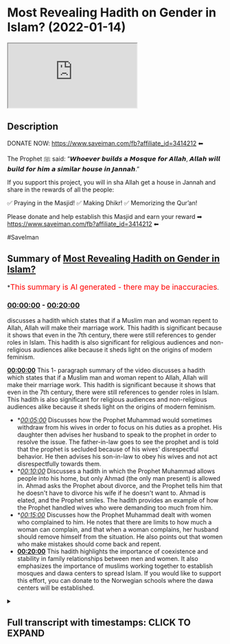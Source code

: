 # Most Revealing Hadith on Gender in Islam? (2022-01-14)

<iframe loading='lazy' src='https://www.youtube.com/embed/BHP78wJXi30'></iframe>

## Description

DONATE NOW: https://www.saveiman.com/fb?affiliate_id=3414212 ⬅

The Prophet ﷺ said: “𝙒𝙝𝙤𝙚𝙫𝙚𝙧 𝙗𝙪𝙞𝙡𝙙𝙨 𝙖 𝙈𝙤𝙨𝙦𝙪𝙚 𝙛𝙤𝙧 𝘼𝙡𝙡𝙖𝙝, 𝘼𝙡𝙡𝙖𝙝 𝙬𝙞𝙡𝙡 𝙗𝙪𝙞𝙡𝙙 𝙛𝙤𝙧 𝙝𝙞𝙢 𝙖 𝙨𝙞𝙢𝙞𝙡𝙖𝙧 𝙝𝙤𝙪𝙨𝙚 𝙞𝙣 𝙅𝙖𝙣𝙣𝙖𝙝.”

If you support this project, you will in sha Allah get a house in Jannah and share in the rewards of all the people:

✅ Praying in the Masjid!
✅ Making Dhikr!
✅ Memorizing the Qur’an!

Please donate and help establish this Masjid and earn your reward ➡ https://www.saveiman.com/fb?affiliate_id=3414212 ⬅

#SaveIman

## Summary of [Most Revealing Hadith on Gender in Islam?](https://www.youtube.com/watch?v=BHP78wJXi30)


*<span style="color:red; font-size:125%">This summary is AI generated - there may be inaccuracies</span>.

### [00:00:00](https://www.youtube.com/watch?v=BHP78wJXi30&t=0) - [00:20:00](https://www.youtube.com/watch?v=BHP78wJXi30&t=1200)

 discusses a hadith which states that if a Muslim man and woman repent to Allah, Allah will make their marriage work. This hadith is significant because it shows that even in the 7th century, there were still references to gender roles in Islam. This hadith is also significant for religious audiences and non-religious audiences alike because it sheds light on the origins of modern feminism.

**[00:00:00](https://www.youtube.com/watch?v=BHP78wJXi30&t=0)** This 1- paragraph summary of the video discusses a hadith which states that if a Muslim man and woman repent to Allah, Allah will make their marriage work. This hadith is significant because it shows that even in the 7th century, there were still references to gender roles in Islam. This hadith is also significant for religious audiences and non-religious audiences alike because it sheds light on the origins of modern feminism.
* **[00:05:00](https://www.youtube.com/watch?v=BHP78wJXi30&t=300)* Discusses how the Prophet Muhammad would sometimes withdraw from his wives in order to focus on his duties as a prophet. His daughter then advises her husband to speak to the prophet in order to resolve the issue. The father-in-law goes to see the prophet and is told that the prophet is secluded because of his wives' disrespectful behavior. He then advises his son-in-law to obey his wives and not act disrespectfully towards them.
* **[00:10:00](https://www.youtube.com/watch?v=BHP78wJXi30&t=600)* Discusses a hadith in which the Prophet Muhammad allows people into his home, but only Ahmad (the only man present) is allowed in. Ahmad asks the Prophet about divorce, and the Prophet tells him that he doesn't have to divorce his wife if he doesn't want to. Ahmad is elated, and the Prophet smiles. The hadith provides an example of how the Prophet handled wives who were demanding too much from him.
* **[00:15:00](https://www.youtube.com/watch?v=BHP78wJXi30&t=900)* Discusses how the Prophet Muhammad dealt with women who complained to him. He notes that there are limits to how much a woman can complain, and that when a woman complains, her husband should remove himself from the situation. He also points out that women who make mistakes should come back and repent.
* **[00:20:00](https://www.youtube.com/watch?v=BHP78wJXi30&t=1200)** This hadith highlights the importance of coexistence and stability in family relationships between men and women. It also emphasizes the importance of muslims working together to establish mosques and dawa centers to spread Islam. If you would like to support this effort, you can donate to the Norwegian schools where the dawa centers will be established.

<details><summary><h2>Full transcript with timestamps: CLICK TO EXPAND</h2></summary>

[0:00:00](https://youtu.be/BHP78wJXi30?t=0) what if you were dying from thirst and  
[0:00:02](https://youtu.be/BHP78wJXi30?t=2) hunger would you give your iman up your  
[0:00:04](https://youtu.be/BHP78wJXi30?t=4) faith up in order  
[0:00:07](https://youtu.be/BHP78wJXi30?t=7) to survive probably not probably not  
[0:00:10](https://youtu.be/BHP78wJXi30?t=10) because you'd rather die  
[0:00:12](https://youtu.be/BHP78wJXi30?t=12) in hunger and thirst than give up your  
[0:00:14](https://youtu.be/BHP78wJXi30?t=14) religion right this is how much we value  
[0:00:17](https://youtu.be/BHP78wJXi30?t=17) our faith it's priceless brothers and  
[0:00:20](https://youtu.be/BHP78wJXi30?t=20) sisters let me introduce you to norway  
[0:00:22](https://youtu.be/BHP78wJXi30?t=22) this is a european country where the  
[0:00:25](https://youtu.be/BHP78wJXi30?t=25) vast majority of people have become  
[0:00:27](https://youtu.be/BHP78wJXi30?t=27) irreligious there are 200 000 muslims of  
[0:00:30](https://youtu.be/BHP78wJXi30?t=30) a population of about 5 million and most  
[0:00:32](https://youtu.be/BHP78wJXi30?t=32) of these 200 000 muslims have no idea  
[0:00:35](https://youtu.be/BHP78wJXi30?t=35) how to explain islam to their non-muslim  
[0:00:38](https://youtu.be/BHP78wJXi30?t=38) friends and neighbors but that needs to  
[0:00:40](https://youtu.be/BHP78wJXi30?t=40) change allah sent his messenger to call  
[0:00:42](https://youtu.be/BHP78wJXi30?t=42) people to eternal success and that is  
[0:00:45](https://youtu.be/BHP78wJXi30?t=45) why muslims in norway are now  
[0:00:46](https://youtu.be/BHP78wJXi30?t=46) establishing a masjid and our center to  
[0:00:49](https://youtu.be/BHP78wJXi30?t=49) enhance the norwegian tawa but they  
[0:00:52](https://youtu.be/BHP78wJXi30?t=52) cannot do this alone we need to support  
[0:00:54](https://youtu.be/BHP78wJXi30?t=54) them if you donate to the schools you  
[0:00:56](https://youtu.be/BHP78wJXi30?t=56) will insha allah reap the rewards of  
[0:00:59](https://youtu.be/BHP78wJXi30?t=59) thousands of muslims coming back to  
[0:01:01](https://youtu.be/BHP78wJXi30?t=61) islam and many of those will become  
[0:01:03](https://youtu.be/BHP78wJXi30?t=63) dwight and invite to islam  
[0:01:05](https://youtu.be/BHP78wJXi30?t=65) you will share in the reward for all  
[0:01:08](https://youtu.be/BHP78wJXi30?t=68) those shahadas and good deeds to come in  
[0:01:11](https://youtu.be/BHP78wJXi30?t=71) so click the link and donate now and  
[0:01:13](https://youtu.be/BHP78wJXi30?t=73) share the video for extra reward  
[0:01:22](https://youtu.be/BHP78wJXi30?t=82) how are you guys doing there is one  
[0:01:23](https://youtu.be/BHP78wJXi30?t=83) hadith which is a very special hadith  
[0:01:26](https://youtu.be/BHP78wJXi30?t=86) which is very pertinent to the issues  
[0:01:28](https://youtu.be/BHP78wJXi30?t=88) relating to gender now especially in the  
[0:01:31](https://youtu.be/BHP78wJXi30?t=91) modern age after the enlightenment  
[0:01:33](https://youtu.be/BHP78wJXi30?t=93) period after renaissance after all these  
[0:01:35](https://youtu.be/BHP78wJXi30?t=95) times  
[0:01:37](https://youtu.be/BHP78wJXi30?t=97) and different kind of ideologies have  
[0:01:39](https://youtu.be/BHP78wJXi30?t=99) emerged the question is to what extent  
[0:01:41](https://youtu.be/BHP78wJXi30?t=101) have those ideologies especially in the  
[0:01:43](https://youtu.be/BHP78wJXi30?t=103) west had an impact  
[0:01:45](https://youtu.be/BHP78wJXi30?t=105) on human society now that's a very  
[0:01:47](https://youtu.be/BHP78wJXi30?t=107) important question both for religious  
[0:01:49](https://youtu.be/BHP78wJXi30?t=109) audiences and non-religious audiences  
[0:01:52](https://youtu.be/BHP78wJXi30?t=112) i came across this hadith in bukhari and  
[0:01:54](https://youtu.be/BHP78wJXi30?t=114) actually there are lots of hadith which  
[0:01:56](https://youtu.be/BHP78wJXi30?t=116) corroborate this hadith it's called  
[0:01:58](https://youtu.be/BHP78wJXi30?t=118) torokh different  
[0:02:00](https://youtu.be/BHP78wJXi30?t=120) pathways of hadith  
[0:02:02](https://youtu.be/BHP78wJXi30?t=122) talking about a very interesting  
[0:02:05](https://youtu.be/BHP78wJXi30?t=125) incident and i regard this hadith from  
[0:02:07](https://youtu.be/BHP78wJXi30?t=127) my very limited knowledge of hadith  
[0:02:09](https://youtu.be/BHP78wJXi30?t=129) as probably the most telling hadith  
[0:02:12](https://youtu.be/BHP78wJXi30?t=132) of gender relations  
[0:02:15](https://youtu.be/BHP78wJXi30?t=135) in islam or in the 7th century period  
[0:02:18](https://youtu.be/BHP78wJXi30?t=138) now why is this important for  
[0:02:20](https://youtu.be/BHP78wJXi30?t=140) religious people or non-religious people  
[0:02:21](https://youtu.be/BHP78wJXi30?t=141) muslim audiences and non-muslim  
[0:02:23](https://youtu.be/BHP78wJXi30?t=143) audiences alike  
[0:02:24](https://youtu.be/BHP78wJXi30?t=144) because one question that has kind of  
[0:02:26](https://youtu.be/BHP78wJXi30?t=146) plagued our imagination has been to what  
[0:02:29](https://youtu.be/BHP78wJXi30?t=149) extent  
[0:02:30](https://youtu.be/BHP78wJXi30?t=150) have ideologies the like of say feminism  
[0:02:34](https://youtu.be/BHP78wJXi30?t=154) second third wave feminism any type of  
[0:02:36](https://youtu.be/BHP78wJXi30?t=156) feminism has an impact on human  
[0:02:39](https://youtu.be/BHP78wJXi30?t=159) behavior to what extent has it actually  
[0:02:41](https://youtu.be/BHP78wJXi30?t=161) shaped what men or women do to what  
[0:02:44](https://youtu.be/BHP78wJXi30?t=164) extent have it has it shaped societies  
[0:02:46](https://youtu.be/BHP78wJXi30?t=166) and gender relations  
[0:02:48](https://youtu.be/BHP78wJXi30?t=168) and i think this hadith is very  
[0:02:49](https://youtu.be/BHP78wJXi30?t=169) important in answering that question now  
[0:02:51](https://youtu.be/BHP78wJXi30?t=171) i'm not going to be  
[0:02:52](https://youtu.be/BHP78wJXi30?t=172) giving you an exact word for word uh  
[0:02:55](https://youtu.be/BHP78wJXi30?t=175) narration of this hadith but i am going  
[0:02:57](https://youtu.be/BHP78wJXi30?t=177) to be spelling it out for you in kind of  
[0:03:00](https://youtu.be/BHP78wJXi30?t=180) paraphrased terms and send give you a  
[0:03:02](https://youtu.be/BHP78wJXi30?t=182) link in the description box of the  
[0:03:04](https://youtu.be/BHP78wJXi30?t=184) entire hadith although i may say as well  
[0:03:07](https://youtu.be/BHP78wJXi30?t=187) that this hadith has different  
[0:03:08](https://youtu.be/BHP78wJXi30?t=188) narrations but this one is in bukhari  
[0:03:12](https://youtu.be/BHP78wJXi30?t=192) ibn abbas who was  
[0:03:14](https://youtu.be/BHP78wJXi30?t=194) the torja man of the quran  
[0:03:16](https://youtu.be/BHP78wJXi30?t=196) the prolific sahabi that wanted to know  
[0:03:20](https://youtu.be/BHP78wJXi30?t=200) every little thing about  
[0:03:21](https://youtu.be/BHP78wJXi30?t=201) the quran he went to um  
[0:03:24](https://youtu.be/BHP78wJXi30?t=204) who as many of you will know is the  
[0:03:26](https://youtu.be/BHP78wJXi30?t=206) second caliph  
[0:03:27](https://youtu.be/BHP78wJXi30?t=207) after the death of the prophet muhammad  
[0:03:30](https://youtu.be/BHP78wJXi30?t=210) and after abu bakr and also one of the  
[0:03:32](https://youtu.be/BHP78wJXi30?t=212) best friends of the prophet muhammad  
[0:03:36](https://youtu.be/BHP78wJXi30?t=216) he went to him because he wanted to know  
[0:03:39](https://youtu.be/BHP78wJXi30?t=219) the meaning of an ayah of the quran in  
[0:03:40](https://youtu.be/BHP78wJXi30?t=220) chapter number 66 where it said in tatum  
[0:03:45](https://youtu.be/BHP78wJXi30?t=225) if you both repent to allah then allah  
[0:03:47](https://youtu.be/BHP78wJXi30?t=227) has made it so that you may do so and  
[0:03:50](https://youtu.be/BHP78wJXi30?t=230) this was a verse in chapter 66 that i'm  
[0:03:52](https://youtu.be/BHP78wJXi30?t=232) not best wanted to know who these two  
[0:03:54](https://youtu.be/BHP78wJXi30?t=234) were referring to so he went to um  
[0:03:57](https://youtu.be/BHP78wJXi30?t=237) and then um  
[0:03:59](https://youtu.be/BHP78wJXi30?t=239) narrated the story to him so that hadith  
[0:04:01](https://youtu.be/BHP78wJXi30?t=241) is narrated by ibn abbas  
[0:04:04](https://youtu.be/BHP78wJXi30?t=244) and  
[0:04:05](https://youtu.be/BHP78wJXi30?t=245) ahmad al-khattab started by saying  
[0:04:07](https://youtu.be/BHP78wJXi30?t=247) something very interesting  
[0:04:09](https://youtu.be/BHP78wJXi30?t=249) he says  
[0:04:12](https://youtu.be/BHP78wJXi30?t=252) [Music]  
[0:04:16](https://youtu.be/BHP78wJXi30?t=256) he said that we the people of quraish  
[0:04:19](https://youtu.be/BHP78wJXi30?t=259) who are a people  
[0:04:20](https://youtu.be/BHP78wJXi30?t=260) who used to dominate our wives  
[0:04:26](https://youtu.be/BHP78wJXi30?t=266) when we went to the medina  
[0:04:28](https://youtu.be/BHP78wJXi30?t=268) the people the ansar they were  
[0:04:33](https://youtu.be/BHP78wJXi30?t=273) were people that their wives used to  
[0:04:35](https://youtu.be/BHP78wJXi30?t=275) dominate them  
[0:04:37](https://youtu.be/BHP78wJXi30?t=277) now i found this very interesting very  
[0:04:39](https://youtu.be/BHP78wJXi30?t=279) surprising i have to be honest the first  
[0:04:41](https://youtu.be/BHP78wJXi30?t=281) time i came across this hadith it made  
[0:04:44](https://youtu.be/BHP78wJXi30?t=284) me think  
[0:04:45](https://youtu.be/BHP78wJXi30?t=285) this is  
[0:04:48](https://youtu.be/BHP78wJXi30?t=288) this is a 7th century audience this is  
[0:04:50](https://youtu.be/BHP78wJXi30?t=290) at least a thousand  
[0:04:52](https://youtu.be/BHP78wJXi30?t=292) 300 and something odd years before  
[0:04:55](https://youtu.be/BHP78wJXi30?t=295) feminism could even be  
[0:04:56](https://youtu.be/BHP78wJXi30?t=296) referred to as such  
[0:04:58](https://youtu.be/BHP78wJXi30?t=298) and there is this phrasiology very  
[0:05:00](https://youtu.be/BHP78wJXi30?t=300) gendered phraseology being used  
[0:05:02](https://youtu.be/BHP78wJXi30?t=302) that we were a people that we used to  
[0:05:04](https://youtu.be/BHP78wJXi30?t=304) dominate our wives and these people of  
[0:05:07](https://youtu.be/BHP78wJXi30?t=307) al-ansar who are another  
[0:05:09](https://youtu.be/BHP78wJXi30?t=309) group of people were a group of people  
[0:05:11](https://youtu.be/BHP78wJXi30?t=311) he's saying  
[0:05:13](https://youtu.be/BHP78wJXi30?t=313) their wives dominated them  
[0:05:16](https://youtu.be/BHP78wJXi30?t=316) and he said  
[0:05:18](https://youtu.be/BHP78wJXi30?t=318) he narrates the story  
[0:05:20](https://youtu.be/BHP78wJXi30?t=320) of going to his wife  
[0:05:24](https://youtu.be/BHP78wJXi30?t=324) i went to my wife  
[0:05:26](https://youtu.be/BHP78wJXi30?t=326) and he was speaking to her  
[0:05:28](https://youtu.be/BHP78wJXi30?t=328) about  
[0:05:30](https://youtu.be/BHP78wJXi30?t=330) the attitudes of medina society  
[0:05:34](https://youtu.be/BHP78wJXi30?t=334) and she answered back  
[0:05:36](https://youtu.be/BHP78wJXi30?t=336) to um  
[0:05:40](https://youtu.be/BHP78wJXi30?t=340) he was a very strong character very  
[0:05:43](https://youtu.be/BHP78wJXi30?t=343) assertive character very extroverted  
[0:05:46](https://youtu.be/BHP78wJXi30?t=346) character extremely confident person  
[0:05:49](https://youtu.be/BHP78wJXi30?t=349) he was a fair man actually a feared man  
[0:05:52](https://youtu.be/BHP78wJXi30?t=352) a big man physically big and a big  
[0:05:55](https://youtu.be/BHP78wJXi30?t=355) personality  
[0:05:56](https://youtu.be/BHP78wJXi30?t=356) and remember he was just saying that you  
[0:05:58](https://youtu.be/BHP78wJXi30?t=358) know we were the people that used to  
[0:05:59](https://youtu.be/BHP78wJXi30?t=359) dominate  
[0:06:00](https://youtu.be/BHP78wJXi30?t=360) our wives  
[0:06:01](https://youtu.be/BHP78wJXi30?t=361) and his wife now is answering him back  
[0:06:04](https://youtu.be/BHP78wJXi30?t=364) so he said  
[0:06:06](https://youtu.be/BHP78wJXi30?t=366) are you answering me back  
[0:06:10](https://youtu.be/BHP78wJXi30?t=370) and his wife  
[0:06:12](https://youtu.be/BHP78wJXi30?t=372) wife returned and she said  
[0:06:14](https://youtu.be/BHP78wJXi30?t=374) you know  
[0:06:16](https://youtu.be/BHP78wJXi30?t=376) actually  
[0:06:17](https://youtu.be/BHP78wJXi30?t=377) you know the prophets why even the  
[0:06:18](https://youtu.be/BHP78wJXi30?t=378) prophets wives who are meant to be like  
[0:06:20](https://youtu.be/BHP78wJXi30?t=380) you know she doesn't say this but who  
[0:06:22](https://youtu.be/BHP78wJXi30?t=382) are in islam meant to be the epitome  
[0:06:25](https://youtu.be/BHP78wJXi30?t=385) of you know they even they  
[0:06:28](https://youtu.be/BHP78wJXi30?t=388) jordan  
[0:06:32](https://youtu.be/BHP78wJXi30?t=392) that used to they used to leave off the  
[0:06:34](https://youtu.be/BHP78wJXi30?t=394) prophet  
[0:06:35](https://youtu.be/BHP78wJXi30?t=395) withdrawal from the prophet muhammad  
[0:06:37](https://youtu.be/BHP78wJXi30?t=397) from the  
[0:06:39](https://youtu.be/BHP78wJXi30?t=399) night from the day into the night  
[0:06:40](https://youtu.be/BHP78wJXi30?t=400) meaning they used to give him the cold  
[0:06:42](https://youtu.be/BHP78wJXi30?t=402) shoulder they used to withdraw from him  
[0:06:45](https://youtu.be/BHP78wJXi30?t=405) and he was bewild he was completely  
[0:06:48](https://youtu.be/BHP78wJXi30?t=408) befuddled and bewildered and bedazzled  
[0:06:50](https://youtu.be/BHP78wJXi30?t=410) and shocked and  
[0:06:51](https://youtu.be/BHP78wJXi30?t=411) by this uh comment so oh he got  
[0:06:54](https://youtu.be/BHP78wJXi30?t=414) triggered you want to put it in that he  
[0:06:55](https://youtu.be/BHP78wJXi30?t=415) got triggered by that  
[0:06:57](https://youtu.be/BHP78wJXi30?t=417) because remember  
[0:07:01](https://youtu.be/BHP78wJXi30?t=421) was the wife of the prophet muhammad one  
[0:07:04](https://youtu.be/BHP78wJXi30?t=424) of the wives of the prophet muhammad  
[0:07:07](https://youtu.be/BHP78wJXi30?t=427) so he says  
[0:07:08](https://youtu.be/BHP78wJXi30?t=428) when he heard that it's like everything  
[0:07:10](https://youtu.be/BHP78wJXi30?t=430) switched off he put on his clothes  
[0:07:16](https://youtu.be/BHP78wJXi30?t=436) i got my my clothes and i put it on me  
[0:07:18](https://youtu.be/BHP78wJXi30?t=438) and he went to  
[0:07:20](https://youtu.be/BHP78wJXi30?t=440) his daughter  
[0:07:22](https://youtu.be/BHP78wJXi30?t=442) and he said to his daughter he said to  
[0:07:24](https://youtu.be/BHP78wJXi30?t=444) her  
[0:07:25](https://youtu.be/BHP78wJXi30?t=445) is it true  
[0:07:26](https://youtu.be/BHP78wJXi30?t=446) that one of you i.e one of the wives of  
[0:07:28](https://youtu.be/BHP78wJXi30?t=448) the prophet used to  
[0:07:32](https://youtu.be/BHP78wJXi30?t=452) leave the the prophet sallallahu alaihi  
[0:07:34](https://youtu.be/BHP78wJXi30?t=454) wasallam  
[0:07:36](https://youtu.be/BHP78wJXi30?t=456) from the night to from the day into the  
[0:07:38](https://youtu.be/BHP78wJXi30?t=458) night  
[0:07:39](https://youtu.be/BHP78wJXi30?t=459) not from the night into the day but from  
[0:07:41](https://youtu.be/BHP78wJXi30?t=461) the day into the night meaning it's not  
[0:07:43](https://youtu.be/BHP78wJXi30?t=463) talking about marital relations or  
[0:07:44](https://youtu.be/BHP78wJXi30?t=464) anything like that because that would be  
[0:07:45](https://youtu.be/BHP78wJXi30?t=465) a different level of  
[0:07:47](https://youtu.be/BHP78wJXi30?t=467) transgression which that we have no  
[0:07:48](https://youtu.be/BHP78wJXi30?t=468) evidence ever happened by the way but  
[0:07:50](https://youtu.be/BHP78wJXi30?t=470) anyway  
[0:07:51](https://youtu.be/BHP78wJXi30?t=471) is it the case that you should do  
[0:07:52](https://youtu.be/BHP78wJXi30?t=472) something like that  
[0:07:55](https://youtu.be/BHP78wJXi30?t=475) she says vietnam she says yes  
[0:07:58](https://youtu.be/BHP78wJXi30?t=478) he said whoever does anything like that  
[0:08:02](https://youtu.be/BHP78wJXi30?t=482) she lost his failure  
[0:08:06](https://youtu.be/BHP78wJXi30?t=486) and then he was triggered already so  
[0:08:07](https://youtu.be/BHP78wJXi30?t=487) imagine he's talking to his own daughter  
[0:08:09](https://youtu.be/BHP78wJXi30?t=489) and by the way this shows us it gives us  
[0:08:11](https://youtu.be/BHP78wJXi30?t=491) a glimpse i don't want to make too much  
[0:08:12](https://youtu.be/BHP78wJXi30?t=492) commentary at this point because i'll  
[0:08:14](https://youtu.be/BHP78wJXi30?t=494) comment on this afterwards  
[0:08:16](https://youtu.be/BHP78wJXi30?t=496) of how  
[0:08:17](https://youtu.be/BHP78wJXi30?t=497) the father-in-law  
[0:08:20](https://youtu.be/BHP78wJXi30?t=500) deals with the son-in-law a pious son  
[0:08:22](https://youtu.be/BHP78wJXi30?t=502) albert this one the most pious  
[0:08:23](https://youtu.be/BHP78wJXi30?t=503) son-in-law  
[0:08:25](https://youtu.be/BHP78wJXi30?t=505) he got triggered on behalf of the  
[0:08:26](https://youtu.be/BHP78wJXi30?t=506) son-in-law in this case is  
[0:08:28](https://youtu.be/BHP78wJXi30?t=508) the prophet muhammed who he loved the  
[0:08:30](https://youtu.be/BHP78wJXi30?t=510) most  
[0:08:32](https://youtu.be/BHP78wJXi30?t=512) who he loved the most  
[0:08:33](https://youtu.be/BHP78wJXi30?t=513) he said  
[0:08:36](https://youtu.be/BHP78wJXi30?t=516) you think  
[0:08:38](https://youtu.be/BHP78wJXi30?t=518) don't ever do that he says whoever's  
[0:08:39](https://youtu.be/BHP78wJXi30?t=519) done that is a failure  
[0:08:41](https://youtu.be/BHP78wJXi30?t=521) and what about your friend he's talking  
[0:08:44](https://youtu.be/BHP78wJXi30?t=524) about aisha  
[0:08:45](https://youtu.be/BHP78wJXi30?t=525) who's who is known another wife of the  
[0:08:47](https://youtu.be/BHP78wJXi30?t=527) prophet  
[0:08:48](https://youtu.be/BHP78wJXi30?t=528) that she is  
[0:08:52](https://youtu.be/BHP78wJXi30?t=532) more beautiful than you anyway  
[0:08:54](https://youtu.be/BHP78wJXi30?t=534) and she's more beloved to the prophet  
[0:08:55](https://youtu.be/BHP78wJXi30?t=535) muhammed  
[0:08:57](https://youtu.be/BHP78wJXi30?t=537) so he he saw that she was being jairia  
[0:08:59](https://youtu.be/BHP78wJXi30?t=539) she was being bold  
[0:09:01](https://youtu.be/BHP78wJXi30?t=541) so he was bold with her she was  
[0:09:03](https://youtu.be/BHP78wJXi30?t=543) triggering him he triggered her  
[0:09:06](https://youtu.be/BHP78wJXi30?t=546) and this is in many ways the right way  
[0:09:08](https://youtu.be/BHP78wJXi30?t=548) to advise  
[0:09:09](https://youtu.be/BHP78wJXi30?t=549) a woman  
[0:09:10](https://youtu.be/BHP78wJXi30?t=550) who is disrespecting her husband with  
[0:09:12](https://youtu.be/BHP78wJXi30?t=552) all due respect now we see a lot of  
[0:09:14](https://youtu.be/BHP78wJXi30?t=554) people  
[0:09:15](https://youtu.be/BHP78wJXi30?t=555) they see that the woman is complaining  
[0:09:17](https://youtu.be/BHP78wJXi30?t=557) and withdrawing from the husband not  
[0:09:18](https://youtu.be/BHP78wJXi30?t=558) giving him his rights and they egg her  
[0:09:20](https://youtu.be/BHP78wJXi30?t=560) on they push her to do some more yeah do  
[0:09:22](https://youtu.be/BHP78wJXi30?t=562) it more this is the father of the he  
[0:09:24](https://youtu.be/BHP78wJXi30?t=564) loves her so much  
[0:09:25](https://youtu.be/BHP78wJXi30?t=565) yeah  
[0:09:27](https://youtu.be/BHP78wJXi30?t=567) as the quran says  
[0:09:31](https://youtu.be/BHP78wJXi30?t=571) if you speak then speak the truth and  
[0:09:33](https://youtu.be/BHP78wJXi30?t=573) even if it is someone close to you so  
[0:09:35](https://youtu.be/BHP78wJXi30?t=575) this was the manhattan  
[0:09:36](https://youtu.be/BHP78wJXi30?t=576) and the way of  
[0:09:39](https://youtu.be/BHP78wJXi30?t=579) so he went after that to see the prophet  
[0:09:42](https://youtu.be/BHP78wJXi30?t=582) muhammed himself and he had a man  
[0:09:45](https://youtu.be/BHP78wJXi30?t=585) guarding the door his name was  
[0:09:47](https://youtu.be/BHP78wJXi30?t=587) he was guarding the door and he was by  
[0:09:48](https://youtu.be/BHP78wJXi30?t=588) himself  
[0:09:50](https://youtu.be/BHP78wJXi30?t=590) because his wives had told him that the  
[0:09:52](https://youtu.be/BHP78wJXi30?t=592) the the the hafsah had told him that the  
[0:09:54](https://youtu.be/BHP78wJXi30?t=594) prophet muhammad had been like secluded  
[0:09:57](https://youtu.be/BHP78wJXi30?t=597) by himself and this was going to give us  
[0:09:58](https://youtu.be/BHP78wJXi30?t=598) another lesson by the way which is a  
[0:10:01](https://youtu.be/BHP78wJXi30?t=601) very important lesson which we don't  
[0:10:02](https://youtu.be/BHP78wJXi30?t=602) hear enough of i'll tell you what  
[0:10:04](https://youtu.be/BHP78wJXi30?t=604) happened  
[0:10:05](https://youtu.be/BHP78wJXi30?t=605) at first he didn't allow anybody in  
[0:10:07](https://youtu.be/BHP78wJXi30?t=607) including umar but eventually  
[0:10:10](https://youtu.be/BHP78wJXi30?t=610) he  
[0:10:10](https://youtu.be/BHP78wJXi30?t=610) come into the house  
[0:10:12](https://youtu.be/BHP78wJXi30?t=612) so ahmad came into the house and the  
[0:10:13](https://youtu.be/BHP78wJXi30?t=613) first question he asked  
[0:10:15](https://youtu.be/BHP78wJXi30?t=615) he asked him did you divorce your wives  
[0:10:18](https://youtu.be/BHP78wJXi30?t=618) and he said no  
[0:10:20](https://youtu.be/BHP78wJXi30?t=620) he didn't divorce his wife so he said  
[0:10:22](https://youtu.be/BHP78wJXi30?t=622) allahu akbar ahmad was celebrating  
[0:10:24](https://youtu.be/BHP78wJXi30?t=624) because in reality he doesn't want to  
[0:10:25](https://youtu.be/BHP78wJXi30?t=625) see his daughter or any of the other  
[0:10:27](https://youtu.be/BHP78wJXi30?t=627) mothers of the believers be divorced  
[0:10:31](https://youtu.be/BHP78wJXi30?t=631) so he was elated by the fact that he  
[0:10:33](https://youtu.be/BHP78wJXi30?t=633) there was no divorce that took place  
[0:10:36](https://youtu.be/BHP78wJXi30?t=636) and then um  
[0:10:38](https://youtu.be/BHP78wJXi30?t=638) he said the same kind of thing that he  
[0:10:39](https://youtu.be/BHP78wJXi30?t=639) was saying to ibn abbas in the beginning  
[0:10:40](https://youtu.be/BHP78wJXi30?t=640) of generation he and i want you to pay  
[0:10:43](https://youtu.be/BHP78wJXi30?t=643) attention to the psychological cues here  
[0:10:45](https://youtu.be/BHP78wJXi30?t=645) they're very important because they  
[0:10:47](https://youtu.be/BHP78wJXi30?t=647) relate to the gender discussions  
[0:10:49](https://youtu.be/BHP78wJXi30?t=649) that i have happening now not just from  
[0:10:51](https://youtu.be/BHP78wJXi30?t=651) feminists but from these red pill and  
[0:10:53](https://youtu.be/BHP78wJXi30?t=653) all these kind of things  
[0:10:55](https://youtu.be/BHP78wJXi30?t=655) is an eye opener to the man hedge of the  
[0:10:58](https://youtu.be/BHP78wJXi30?t=658) prophet of how he dealt with these  
[0:10:59](https://youtu.be/BHP78wJXi30?t=659) issues  
[0:11:00](https://youtu.be/BHP78wJXi30?t=660) before the the existence of these  
[0:11:03](https://youtu.be/BHP78wJXi30?t=663) ideologies  
[0:11:04](https://youtu.be/BHP78wJXi30?t=664) so  
[0:11:06](https://youtu.be/BHP78wJXi30?t=666) stated the same thing as he stated  
[0:11:08](https://youtu.be/BHP78wJXi30?t=668) before  
[0:11:09](https://youtu.be/BHP78wJXi30?t=669) he says  
[0:11:14](https://youtu.be/BHP78wJXi30?t=674) we are people we the people of quraish  
[0:11:15](https://youtu.be/BHP78wJXi30?t=675) were people that we used to dominate our  
[0:11:17](https://youtu.be/BHP78wJXi30?t=677) wives  
[0:11:20](https://youtu.be/BHP78wJXi30?t=680) when the people of al-ansar their wives  
[0:11:22](https://youtu.be/BHP78wJXi30?t=682) used to dominate them  
[0:11:24](https://youtu.be/BHP78wJXi30?t=684) so he's saying the same thing the  
[0:11:26](https://youtu.be/BHP78wJXi30?t=686) prophet's reaction to this he just  
[0:11:28](https://youtu.be/BHP78wJXi30?t=688) smiled literally  
[0:11:31](https://youtu.be/BHP78wJXi30?t=691) he just smiled he said he just smiled  
[0:11:33](https://youtu.be/BHP78wJXi30?t=693) so he didn't really engage with that he  
[0:11:35](https://youtu.be/BHP78wJXi30?t=695) said yes you know  
[0:11:37](https://youtu.be/BHP78wJXi30?t=697) to be honest that was not the the  
[0:11:39](https://youtu.be/BHP78wJXi30?t=699) response of the prophet muhammad  
[0:11:44](https://youtu.be/BHP78wJXi30?t=704) he stated that he went to his daughter  
[0:11:46](https://youtu.be/BHP78wJXi30?t=706) and he told her what he told her you  
[0:11:48](https://youtu.be/BHP78wJXi30?t=708) know that is more beloved than all the  
[0:11:50](https://youtu.be/BHP78wJXi30?t=710) kind of things i told you before and  
[0:11:52](https://youtu.be/BHP78wJXi30?t=712) again it said that the prophet sallam  
[0:11:54](https://youtu.be/BHP78wJXi30?t=714) he merely smiled he did not  
[0:11:57](https://youtu.be/BHP78wJXi30?t=717) engage  
[0:11:58](https://youtu.be/BHP78wJXi30?t=718) with omar  
[0:12:02](https://youtu.be/BHP78wJXi30?t=722) and then  
[0:12:03](https://youtu.be/BHP78wJXi30?t=723) he made dua a supplication to the  
[0:12:05](https://youtu.be/BHP78wJXi30?t=725) prophet  
[0:12:06](https://youtu.be/BHP78wJXi30?t=726) muhammad because he was sleeping on this  
[0:12:09](https://youtu.be/BHP78wJXi30?t=729) kind of straw and he said the people of  
[0:12:12](https://youtu.be/BHP78wJXi30?t=732) you know the emperor of roman the  
[0:12:13](https://youtu.be/BHP78wJXi30?t=733) emperor of persia they have all this  
[0:12:15](https://youtu.be/BHP78wJXi30?t=735) white expanse and you're sleeping on the  
[0:12:17](https://youtu.be/BHP78wJXi30?t=737) floor  
[0:12:18](https://youtu.be/BHP78wJXi30?t=738) he goes  
[0:12:21](https://youtu.be/BHP78wJXi30?t=741) out on you he would expand your abode  
[0:12:23](https://youtu.be/BHP78wJXi30?t=743) like you make the prophet at that stage  
[0:12:25](https://youtu.be/BHP78wJXi30?t=745) he actually responded he said i'm not  
[0:12:27](https://youtu.be/BHP78wJXi30?t=747) interested why should i it's mata dunya  
[0:12:29](https://youtu.be/BHP78wJXi30?t=749) this is uh  
[0:12:30](https://youtu.be/BHP78wJXi30?t=750) it's not the thing i want because we the  
[0:12:33](https://youtu.be/BHP78wJXi30?t=753) hereafter and the eschaton and all that  
[0:12:35](https://youtu.be/BHP78wJXi30?t=755) kind of thing  
[0:12:37](https://youtu.be/BHP78wJXi30?t=757) now  
[0:12:38](https://youtu.be/BHP78wJXi30?t=758) long story short  
[0:12:43](https://youtu.be/BHP78wJXi30?t=763) of the quran actually came down for this  
[0:12:44](https://youtu.be/BHP78wJXi30?t=764) now why was the prophet secluding from  
[0:12:46](https://youtu.be/BHP78wJXi30?t=766) all the wives because they were actually  
[0:12:48](https://youtu.be/BHP78wJXi30?t=768) asking him  
[0:12:49](https://youtu.be/BHP78wJXi30?t=769) to to give him money that he didn't have  
[0:12:52](https://youtu.be/BHP78wJXi30?t=772) that's why in sura  
[0:12:59](https://youtu.be/BHP78wJXi30?t=779) that the ayah came down which said that  
[0:13:01](https://youtu.be/BHP78wJXi30?t=781) if you want the the  
[0:13:02](https://youtu.be/BHP78wJXi30?t=782) the the the adornments of this world  
[0:13:06](https://youtu.be/BHP78wJXi30?t=786) then come and i will set you free and so  
[0:13:08](https://youtu.be/BHP78wJXi30?t=788) on  
[0:13:09](https://youtu.be/BHP78wJXi30?t=789) so there was an it was actually a choice  
[0:13:11](https://youtu.be/BHP78wJXi30?t=791) given to the wives of the prophet if you  
[0:13:12](https://youtu.be/BHP78wJXi30?t=792) didn't want to be with me then you can  
[0:13:13](https://youtu.be/BHP78wJXi30?t=793) go and it would actually be effective  
[0:13:16](https://youtu.be/BHP78wJXi30?t=796) and an effectual divorce  
[0:13:18](https://youtu.be/BHP78wJXi30?t=798) they had the choice many things can be  
[0:13:21](https://youtu.be/BHP78wJXi30?t=801) extrapolated from this hadith  
[0:13:23](https://youtu.be/BHP78wJXi30?t=803) number one the prophet didn't really  
[0:13:25](https://youtu.be/BHP78wJXi30?t=805) engage  
[0:13:26](https://youtu.be/BHP78wJXi30?t=806) with  
[0:13:28](https://youtu.be/BHP78wJXi30?t=808) the dominating uh  
[0:13:30](https://youtu.be/BHP78wJXi30?t=810) kind of discourse that um  
[0:13:33](https://youtu.be/BHP78wJXi30?t=813) came with  
[0:13:34](https://youtu.be/BHP78wJXi30?t=814) because actually in other places  
[0:13:36](https://youtu.be/BHP78wJXi30?t=816) the prophet muhammad has been described  
[0:13:39](https://youtu.be/BHP78wJXi30?t=819) in a hadith  
[0:13:40](https://youtu.be/BHP78wJXi30?t=820) he was actually very easy going and he  
[0:13:43](https://youtu.be/BHP78wJXi30?t=823) wasn't he if anything  
[0:13:45](https://youtu.be/BHP78wJXi30?t=825) he wasn't some  
[0:13:47](https://youtu.be/BHP78wJXi30?t=827) the hadith  
[0:13:48](https://youtu.be/BHP78wJXi30?t=828) say that he was more easy going than the  
[0:13:50](https://youtu.be/BHP78wJXi30?t=830) people of quraish like people like  
[0:13:54](https://youtu.be/BHP78wJXi30?t=834) some say that he didn't fit into that  
[0:13:55](https://youtu.be/BHP78wJXi30?t=835) category of people that used to try and  
[0:13:56](https://youtu.be/BHP78wJXi30?t=836) dominate his wife and so on he was very  
[0:13:58](https://youtu.be/BHP78wJXi30?t=838) easy going  
[0:14:00](https://youtu.be/BHP78wJXi30?t=840) which by the way flies in the face of  
[0:14:02](https://youtu.be/BHP78wJXi30?t=842) some of the discourses that we're seeing  
[0:14:04](https://youtu.be/BHP78wJXi30?t=844) in these manosphere spaces where they  
[0:14:06](https://youtu.be/BHP78wJXi30?t=846) think that the way to control your woman  
[0:14:08](https://youtu.be/BHP78wJXi30?t=848) and so on is to basically be obnoxious  
[0:14:11](https://youtu.be/BHP78wJXi30?t=851) and overly extroverted and so on there's  
[0:14:14](https://youtu.be/BHP78wJXi30?t=854) a time and a place for everything and  
[0:14:15](https://youtu.be/BHP78wJXi30?t=855) really there's no there's almost no time  
[0:14:16](https://youtu.be/BHP78wJXi30?t=856) in the place for that and the prophet  
[0:14:18](https://youtu.be/BHP78wJXi30?t=858) saw that was not his manage  
[0:14:20](https://youtu.be/BHP78wJXi30?t=860) however he didn't do nothing  
[0:14:22](https://youtu.be/BHP78wJXi30?t=862) he wasn't just taking abuse  
[0:14:25](https://youtu.be/BHP78wJXi30?t=865) he wasn't just uh you know accepting  
[0:14:28](https://youtu.be/BHP78wJXi30?t=868) and i'm not saying that they were even  
[0:14:29](https://youtu.be/BHP78wJXi30?t=869) abusing him quite frankly but he wasn't  
[0:14:31](https://youtu.be/BHP78wJXi30?t=871) accepting these complaints and demands  
[0:14:33](https://youtu.be/BHP78wJXi30?t=873) from his wives  
[0:14:34](https://youtu.be/BHP78wJXi30?t=874) how did he manage  
[0:14:37](https://youtu.be/BHP78wJXi30?t=877) the behavior of his wives  
[0:14:40](https://youtu.be/BHP78wJXi30?t=880) really you can call this anxiety  
[0:14:42](https://youtu.be/BHP78wJXi30?t=882) accrument method  
[0:14:43](https://youtu.be/BHP78wJXi30?t=883) and really in islam this is referred to  
[0:14:45](https://youtu.be/BHP78wJXi30?t=885) as  
[0:14:48](https://youtu.be/BHP78wJXi30?t=888) something  
[0:14:55](https://youtu.be/BHP78wJXi30?t=895) when you say you take an oath that i'm  
[0:14:57](https://youtu.be/BHP78wJXi30?t=897) not going to see my wife for x amount of  
[0:14:59](https://youtu.be/BHP78wJXi30?t=899) time and you have up to four months  
[0:15:02](https://youtu.be/BHP78wJXi30?t=902) and this is the way that you create a  
[0:15:05](https://youtu.be/BHP78wJXi30?t=905) healthy balance in the relationship  
[0:15:07](https://youtu.be/BHP78wJXi30?t=907) because when that anxiety starts to  
[0:15:08](https://youtu.be/BHP78wJXi30?t=908) accrue and it will accrue on both sides  
[0:15:12](https://youtu.be/BHP78wJXi30?t=912) i mean if a man is doing this anxiety  
[0:15:13](https://youtu.be/BHP78wJXi30?t=913) will accrue for him as much as it will  
[0:15:15](https://youtu.be/BHP78wJXi30?t=915) accrue for her  
[0:15:17](https://youtu.be/BHP78wJXi30?t=917) and that in that situation is a useful  
[0:15:20](https://youtu.be/BHP78wJXi30?t=920) moment of reflection  
[0:15:22](https://youtu.be/BHP78wJXi30?t=922) it's a use m useful and it's more useful  
[0:15:24](https://youtu.be/BHP78wJXi30?t=924) than being in a toxic situation in the  
[0:15:26](https://youtu.be/BHP78wJXi30?t=926) household where you're both shouting at  
[0:15:28](https://youtu.be/BHP78wJXi30?t=928) each other and there could be potential  
[0:15:30](https://youtu.be/BHP78wJXi30?t=930) for clash and destruction and fighting  
[0:15:32](https://youtu.be/BHP78wJXi30?t=932) and so on so this was the way  
[0:15:35](https://youtu.be/BHP78wJXi30?t=935) in which through which and by which the  
[0:15:37](https://youtu.be/BHP78wJXi30?t=937) prophet sallallahu decided to deal with  
[0:15:41](https://youtu.be/BHP78wJXi30?t=941) serial complaining  
[0:15:44](https://youtu.be/BHP78wJXi30?t=944) of nine women let's say sorry to say  
[0:15:46](https://youtu.be/BHP78wJXi30?t=946) which were his wives and they did  
[0:15:48](https://youtu.be/BHP78wJXi30?t=948) complain and he didn't just sit there  
[0:15:50](https://youtu.be/BHP78wJXi30?t=950) and take the complaints there's there's  
[0:15:52](https://youtu.be/BHP78wJXi30?t=952) a limit to complaints yes there's a  
[0:15:54](https://youtu.be/BHP78wJXi30?t=954) limit to complaints in islam  
[0:15:56](https://youtu.be/BHP78wJXi30?t=956) but then there's something we we must as  
[0:16:00](https://youtu.be/BHP78wJXi30?t=960) men acknowledge as well  
[0:16:01](https://youtu.be/BHP78wJXi30?t=961) number one  
[0:16:03](https://youtu.be/BHP78wJXi30?t=963) it was very clear that the behavior of  
[0:16:06](https://youtu.be/BHP78wJXi30?t=966) the qurashi woman were sorry the ansari  
[0:16:08](https://youtu.be/BHP78wJXi30?t=968) woman were affected by the korashi woman  
[0:16:11](https://youtu.be/BHP78wJXi30?t=971) oh sorry the opposite yeah so in other  
[0:16:14](https://youtu.be/BHP78wJXi30?t=974) words the fact  
[0:16:16](https://youtu.be/BHP78wJXi30?t=976) that some women can become emboldened by  
[0:16:18](https://youtu.be/BHP78wJXi30?t=978) other women is not something which is  
[0:16:20](https://youtu.be/BHP78wJXi30?t=980) because of the feminist movement this  
[0:16:22](https://youtu.be/BHP78wJXi30?t=982) was happening centuries before feminism  
[0:16:24](https://youtu.be/BHP78wJXi30?t=984) even  
[0:16:26](https://youtu.be/BHP78wJXi30?t=986) was  
[0:16:27](https://youtu.be/BHP78wJXi30?t=987) existed number two  
[0:16:28](https://youtu.be/BHP78wJXi30?t=988) you could even say that there are some  
[0:16:30](https://youtu.be/BHP78wJXi30?t=990) trends some cross-cultural continuities  
[0:16:34](https://youtu.be/BHP78wJXi30?t=994) in female collective temperament  
[0:16:36](https://youtu.be/BHP78wJXi30?t=996) that existed  
[0:16:38](https://youtu.be/BHP78wJXi30?t=998) in such a place of 7th century arabia  
[0:16:40](https://youtu.be/BHP78wJXi30?t=1000) which is not explicable by ideological  
[0:16:43](https://youtu.be/BHP78wJXi30?t=1003) reductionism  
[0:16:44](https://youtu.be/BHP78wJXi30?t=1004) and therefore it's important for us to  
[0:16:47](https://youtu.be/BHP78wJXi30?t=1007) realize that not everything is because  
[0:16:49](https://youtu.be/BHP78wJXi30?t=1009) of feminism that a woman can be can be  
[0:16:51](https://youtu.be/BHP78wJXi30?t=1011) behaving in a certain way  
[0:16:53](https://youtu.be/BHP78wJXi30?t=1013) simply because of psychological  
[0:16:54](https://youtu.be/BHP78wJXi30?t=1014) temperament  
[0:16:55](https://youtu.be/BHP78wJXi30?t=1015) not because she's infected infected  
[0:16:58](https://youtu.be/BHP78wJXi30?t=1018) influenced by the feminist  
[0:17:00](https://youtu.be/BHP78wJXi30?t=1020) movement or feminist ideology it's not  
[0:17:03](https://youtu.be/BHP78wJXi30?t=1023) always the reason so we have to be more  
[0:17:05](https://youtu.be/BHP78wJXi30?t=1025) nuanced because if it's the case that  
[0:17:08](https://youtu.be/BHP78wJXi30?t=1028) even the highest of women can be  
[0:17:09](https://youtu.be/BHP78wJXi30?t=1029) influenced by one another in the  
[0:17:11](https://youtu.be/BHP78wJXi30?t=1031) negative  
[0:17:12](https://youtu.be/BHP78wJXi30?t=1032) and that that brings them  
[0:17:15](https://youtu.be/BHP78wJXi30?t=1035) to act in a behaviorally unacceptable  
[0:17:17](https://youtu.be/BHP78wJXi30?t=1037) way  
[0:17:18](https://youtu.be/BHP78wJXi30?t=1038) then  
[0:17:20](https://youtu.be/BHP78wJXi30?t=1040) or  
[0:17:20](https://youtu.be/BHP78wJXi30?t=1040) from logical reasoning and analogy  
[0:17:23](https://youtu.be/BHP78wJXi30?t=1043) sorry to say women that are not  
[0:17:26](https://youtu.be/BHP78wJXi30?t=1046) their wives prophets are going to act in  
[0:17:28](https://youtu.be/BHP78wJXi30?t=1048) a very similar way and that's why the  
[0:17:29](https://youtu.be/BHP78wJXi30?t=1049) prophet muhammad he said  
[0:17:37](https://youtu.be/BHP78wJXi30?t=1057) a woman is not going to be with you  
[0:17:39](https://youtu.be/BHP78wJXi30?t=1059) on one way she's not going to give you  
[0:17:41](https://youtu.be/BHP78wJXi30?t=1061) one mood you you'll find  
[0:17:44](https://youtu.be/BHP78wJXi30?t=1064) that there is a tempestuous and  
[0:17:46](https://youtu.be/BHP78wJXi30?t=1066) tumultuous way through which by which  
[0:17:48](https://youtu.be/BHP78wJXi30?t=1068) some women uh interact with their  
[0:17:51](https://youtu.be/BHP78wJXi30?t=1071) husbands and that is something we have  
[0:17:53](https://youtu.be/BHP78wJXi30?t=1073) to accept because accepting this means  
[0:17:56](https://youtu.be/BHP78wJXi30?t=1076) that our expectations will be realistic  
[0:17:59](https://youtu.be/BHP78wJXi30?t=1079) you don't get married and think oh she  
[0:18:01](https://youtu.be/BHP78wJXi30?t=1081) has to be completely submit there's no  
[0:18:03](https://youtu.be/BHP78wJXi30?t=1083) such thing as a totally uh infallible  
[0:18:06](https://youtu.be/BHP78wJXi30?t=1086) woman that's going to do everything you  
[0:18:08](https://youtu.be/BHP78wJXi30?t=1088) want every time you want however having  
[0:18:10](https://youtu.be/BHP78wJXi30?t=1090) said that the prophet didn't just take  
[0:18:12](https://youtu.be/BHP78wJXi30?t=1092) sorry to say this behavior  
[0:18:14](https://youtu.be/BHP78wJXi30?t=1094) lying down  
[0:18:16](https://youtu.be/BHP78wJXi30?t=1096) there was a reaction and what kind of  
[0:18:17](https://youtu.be/BHP78wJXi30?t=1097) reaction was it was it shouting and  
[0:18:19](https://youtu.be/BHP78wJXi30?t=1099) swearing and pushing and no no no no  
[0:18:22](https://youtu.be/BHP78wJXi30?t=1102) it was a reaction whereby it removed  
[0:18:25](https://youtu.be/BHP78wJXi30?t=1105) himself from the situation he done this  
[0:18:27](https://youtu.be/BHP78wJXi30?t=1107) thing called  
[0:18:28](https://youtu.be/BHP78wJXi30?t=1108) which is sanctioned in the quran which  
[0:18:30](https://youtu.be/BHP78wJXi30?t=1110) is the right of a man and not the right  
[0:18:32](https://youtu.be/BHP78wJXi30?t=1112) of a woman because the man is the kawam  
[0:18:33](https://youtu.be/BHP78wJXi30?t=1113) of the woman which means that he has a  
[0:18:35](https://youtu.be/BHP78wJXi30?t=1115) certain authority that the woman does  
[0:18:36](https://youtu.be/BHP78wJXi30?t=1116) not have a moon  
[0:18:39](https://youtu.be/BHP78wJXi30?t=1119) father  
[0:18:52](https://youtu.be/BHP78wJXi30?t=1132) that men have a degree of  
[0:18:54](https://youtu.be/BHP78wJXi30?t=1134) managerial capability of a woman so  
[0:18:57](https://youtu.be/BHP78wJXi30?t=1137) clearly there are some things that are  
[0:18:58](https://youtu.be/BHP78wJXi30?t=1138) put in place for the man to be able to  
[0:19:00](https://youtu.be/BHP78wJXi30?t=1140) control a otherwise tumultuous situation  
[0:19:03](https://youtu.be/BHP78wJXi30?t=1143) and the prophet  
[0:19:05](https://youtu.be/BHP78wJXi30?t=1145) opted for that which would  
[0:19:09](https://youtu.be/BHP78wJXi30?t=1149) force a person into a state of  
[0:19:10](https://youtu.be/BHP78wJXi30?t=1150) reflection  
[0:19:11](https://youtu.be/BHP78wJXi30?t=1151) force a person to be grateful force a  
[0:19:14](https://youtu.be/BHP78wJXi30?t=1154) person to be uh respectful and then when  
[0:19:17](https://youtu.be/BHP78wJXi30?t=1157) he did come back 29 days later  
[0:19:20](https://youtu.be/BHP78wJXi30?t=1160) to his wives the situation was amended  
[0:19:23](https://youtu.be/BHP78wJXi30?t=1163) so this is the way to deal with the  
[0:19:25](https://youtu.be/BHP78wJXi30?t=1165) situation and so we take inspiration  
[0:19:27](https://youtu.be/BHP78wJXi30?t=1167) from the prophet muhammad  
[0:19:29](https://youtu.be/BHP78wJXi30?t=1169) on how  
[0:19:31](https://youtu.be/BHP78wJXi30?t=1171) to manage and mitigate the situation  
[0:19:34](https://youtu.be/BHP78wJXi30?t=1174) uh of gender relations with our wives  
[0:19:38](https://youtu.be/BHP78wJXi30?t=1178) and uh i'm sorry to say  
[0:19:41](https://youtu.be/BHP78wJXi30?t=1181) so too should  
[0:19:43](https://youtu.be/BHP78wJXi30?t=1183) the  
[0:19:44](https://youtu.be/BHP78wJXi30?t=1184) uh women of today muslim women of today  
[0:19:46](https://youtu.be/BHP78wJXi30?t=1186) look at this yet  
[0:19:48](https://youtu.be/BHP78wJXi30?t=1188) for a realistic guide yes they made  
[0:19:50](https://youtu.be/BHP78wJXi30?t=1190) their mistakes but they come back from  
[0:19:51](https://youtu.be/BHP78wJXi30?t=1191) them that's why in the quran it stated  
[0:19:54](https://youtu.be/BHP78wJXi30?t=1194) in tatum  
[0:19:56](https://youtu.be/BHP78wJXi30?t=1196) that allah had made it easy for you to  
[0:19:58](https://youtu.be/BHP78wJXi30?t=1198) do tawba and of course they did make  
[0:19:59](https://youtu.be/BHP78wJXi30?t=1199) tawba which means they come back and  
[0:20:01](https://youtu.be/BHP78wJXi30?t=1201) they recognize their faults and then  
[0:20:03](https://youtu.be/BHP78wJXi30?t=1203) cohesion can happen and stability of  
[0:20:04](https://youtu.be/BHP78wJXi30?t=1204) families can happen but so much can be  
[0:20:08](https://youtu.be/BHP78wJXi30?t=1208) seen in this hadith by way of gender  
[0:20:10](https://youtu.be/BHP78wJXi30?t=1210) relations  
[0:20:11](https://youtu.be/BHP78wJXi30?t=1211) in conclusion not everything is related  
[0:20:13](https://youtu.be/BHP78wJXi30?t=1213) to feminism sometimes it's to do with  
[0:20:15](https://youtu.be/BHP78wJXi30?t=1215) the female collective temperament  
[0:20:17](https://youtu.be/BHP78wJXi30?t=1217) and we also as men need to have the  
[0:20:19](https://youtu.be/BHP78wJXi30?t=1219) right expectations women need to  
[0:20:22](https://youtu.be/BHP78wJXi30?t=1222) also have the right expectations  
[0:20:24](https://youtu.be/BHP78wJXi30?t=1224) and that will be that and i thought it  
[0:20:26](https://youtu.be/BHP78wJXi30?t=1226) would be very interesting to look at  
[0:20:27](https://youtu.be/BHP78wJXi30?t=1227) that uh inject a position with some of  
[0:20:29](https://youtu.be/BHP78wJXi30?t=1229) the work that we've already done on  
[0:20:31](https://youtu.be/BHP78wJXi30?t=1231) ideology and hopefully that was  
[0:20:32](https://youtu.be/BHP78wJXi30?t=1232) beneficial  
[0:20:35](https://youtu.be/BHP78wJXi30?t=1235) what if you are dying from  
[0:20:37](https://youtu.be/BHP78wJXi30?t=1237) thirst and hunger would you give your  
[0:20:39](https://youtu.be/BHP78wJXi30?t=1239) iman up your faith up in order  
[0:20:42](https://youtu.be/BHP78wJXi30?t=1242) to survive probably not probably not  
[0:20:45](https://youtu.be/BHP78wJXi30?t=1245) because you'd rather die  
[0:20:47](https://youtu.be/BHP78wJXi30?t=1247) in hunger and thirst than give up your  
[0:20:49](https://youtu.be/BHP78wJXi30?t=1249) religion right  
[0:20:51](https://youtu.be/BHP78wJXi30?t=1251) this is how much we value our faith it's  
[0:20:54](https://youtu.be/BHP78wJXi30?t=1254) priceless brothers and sisters let me  
[0:20:56](https://youtu.be/BHP78wJXi30?t=1256) introduce you to norway this is a  
[0:20:59](https://youtu.be/BHP78wJXi30?t=1259) european country where the vast majority  
[0:21:02](https://youtu.be/BHP78wJXi30?t=1262) of people have become irreligious there  
[0:21:04](https://youtu.be/BHP78wJXi30?t=1264) are 200 000 muslims of a population of  
[0:21:06](https://youtu.be/BHP78wJXi30?t=1266) about 5 million and most of these 200  
[0:21:08](https://youtu.be/BHP78wJXi30?t=1268) 000 muslims have no idea how to explain  
[0:21:11](https://youtu.be/BHP78wJXi30?t=1271) islam to their non-muslim friends and  
[0:21:13](https://youtu.be/BHP78wJXi30?t=1273) neighbors but that needs to change allah  
[0:21:16](https://youtu.be/BHP78wJXi30?t=1276) sent his messenger to call people to  
[0:21:18](https://youtu.be/BHP78wJXi30?t=1278) eternal success and that is why muslims  
[0:21:21](https://youtu.be/BHP78wJXi30?t=1281) in norway are now establishing a masjid  
[0:21:24](https://youtu.be/BHP78wJXi30?t=1284) and dawa center to enhance the norwegian  
[0:21:26](https://youtu.be/BHP78wJXi30?t=1286) tawa but they cannot do this alone we  
[0:21:29](https://youtu.be/BHP78wJXi30?t=1289) need to support them if you donate to  
[0:21:31](https://youtu.be/BHP78wJXi30?t=1291) the schools you will insha allah reap  
[0:21:33](https://youtu.be/BHP78wJXi30?t=1293) the rewards of thousands of muslims  
[0:21:35](https://youtu.be/BHP78wJXi30?t=1295) coming back to islam and many of those  
[0:21:38](https://youtu.be/BHP78wJXi30?t=1298) will become dwight and invite to islam  
[0:21:41](https://youtu.be/BHP78wJXi30?t=1301) you will share in the reward for all  
[0:21:43](https://youtu.be/BHP78wJXi30?t=1303) those shahadas and good deeds to come  
[0:21:45](https://youtu.be/BHP78wJXi30?t=1305) insha'allah so click the link and donate  
[0:21:48](https://youtu.be/BHP78wJXi30?t=1308) now and share the video for extra reward  
</details>